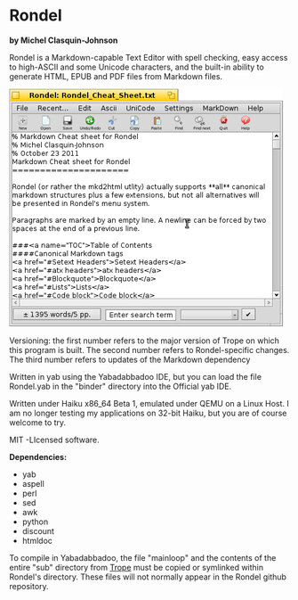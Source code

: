 # Rondel

**by Michel Clasquin-Johnson**

Rondel is a Markdown-capable Text Editor with spell checking, easy access to high-ASCII and some Unicode characters, and the built-in ability to generate HTML, EPUB and PDF  files from Markdown files.

![Rondel](rondel.png)

Versioning: the first number refers to the major version of Trope on which this program is built. The second number refers to Rondel-specific changes. The third number refers to updates of the Markdown dependency

Written in yab using the Yabadabbadoo IDE, but you can load the file Rondel.yab in the "binder" directory into the Official yab IDE.

Written under Haiku x86_64 Beta 1, emulated under QEMU on a Linux Host. I am no longer testing my applications on 32-bit Haiku, but you are of course welcome to try.

MIT -LIcensed software.

**Dependencies:**
* yab
* aspell
* perl
* sed
* awk
* python
* discount
* htmldoc


To compile in Yabadabbadoo, the file "mainloop" and the contents of the entire "sub" directory from [Trope](https://github.com/clasqm/Rondel) must be copied or symlinked within Rondel's directory. These files will not normally appear in the Rondel github repository.
